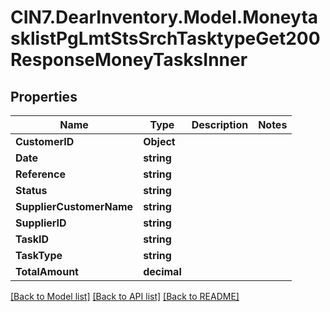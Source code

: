 # CIN7.DearInventory.Model.MoneytasklistPgLmtStsSrchTasktypeGet200ResponseMoneyTasksInner

## Properties

| Name                     | Type        | Description | Notes |
| ------------------------ | ----------- | ----------- | ----- |
| **CustomerID**           | **Object**  |             |
| **Date**                 | **string**  |             |
| **Reference**            | **string**  |             |
| **Status**               | **string**  |             |
| **SupplierCustomerName** | **string**  |             |
| **SupplierID**           | **string**  |             |
| **TaskID**               | **string**  |             |
| **TaskType**             | **string**  |             |
| **TotalAmount**          | **decimal** |             |

[[Back to Model list]](../README.md#documentation-for-models) [[Back to API list]](../README.md#documentation-for-api-endpoints) [[Back to README]](../README.md)
